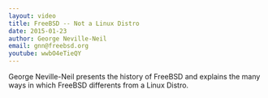 ```yaml
---
layout: video
title: FreeBSD -- Not a Linux Distro 
date: 2015-01-23
author: George Neville-Neil
email: gnn@freebsd.org
youtube: wwbO4eTieQY
---
```

George Neville-Neil presents the history of FreeBSD and explains the many ways
in which FreeBSD differents from a Linux Distro.
